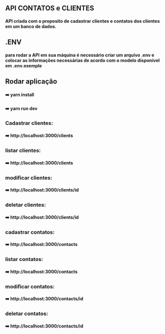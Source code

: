## API CONTATOS e CLIENTES

#### API criada com o proposito de cadastrar clientes e contatos dos clientes em um banco de dados.

## .ENV

#### para rodar a API em sua máquina é necessário criar um arquivo .env e colocar as informações necessárias de acordo com o modelo disponível em .env.exemple

## Rodar aplicação

#### ➡️ yarn install

#### ➡️ yarn run dev

### Cadastrar clientes:

#### ➡️ http://localhost:3000/clients

### listar clientes:

#### ➡️ http://localhost:3000/clients

### modificar clientes:

#### ➡️ http://localhost:3000/clients/id

### deletar clientes:

#### ➡️ http://localhost:3000/clients/id

### cadastrar contatos:

#### ➡️ http://localhost:3000/contacts

### listar contatos:

#### ➡️ http://localhost:3000/contacts

### modificar contatos:

#### ➡️ http://localhost:3000/contacts/id

### deletar contatos:

#### ➡️ http://localhost:3000/contacts/id
